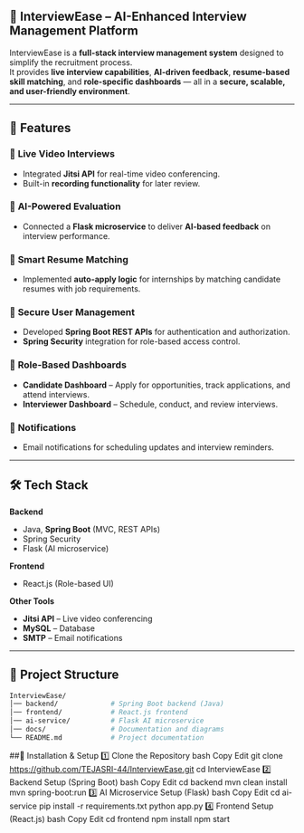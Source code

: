 ## **🎯 InterviewEase – AI-Enhanced Interview Management Platform**

InterviewEase is a **full-stack interview management system** designed to simplify the recruitment process.  
It provides **live interview capabilities**, **AI-driven feedback**, **resume-based skill matching**, and **role-specific dashboards** — all in a **secure, scalable, and user-friendly environment**.

---

## 🚀 **Features**

### 🔹 **Live Video Interviews**
- Integrated **Jitsi API** for real-time video conferencing.
- Built-in **recording functionality** for later review.

### 🔹 **AI-Powered Evaluation**
- Connected a **Flask microservice** to deliver **AI-based feedback** on interview performance.

### 🔹 **Smart Resume Matching**
- Implemented **auto-apply logic** for internships by matching candidate resumes with job requirements.

### 🔹 **Secure User Management**
- Developed **Spring Boot REST APIs** for authentication and authorization.
- **Spring Security** integration for role-based access control.

### 🔹 **Role-Based Dashboards**
- **Candidate Dashboard** – Apply for opportunities, track applications, and attend interviews.
- **Interviewer Dashboard** – Schedule, conduct, and review interviews.

### 🔹 **Notifications**
- Email notifications for scheduling updates and interview reminders.

---

## 🛠 **Tech Stack**

**Backend**
- Java, **Spring Boot** (MVC, REST APIs)
- Spring Security
- Flask (AI microservice)

**Frontend**
- React.js (Role-based UI)

**Other Tools**
- **Jitsi API** – Live video conferencing
- **MySQL** – Database
- **SMTP** – Email notifications

---

## 📂 **Project Structure**
```bash
InterviewEase/
│── backend/             # Spring Boot backend (Java)
│── frontend/            # React.js frontend
│── ai-service/          # Flask AI microservice
│── docs/                # Documentation and diagrams
└── README.md            # Project documentation
```


##🔧 Installation & Setup
1️⃣ Clone the Repository
bash
Copy
Edit
git clone https://github.com/TEJASRI-44/InterviewEase.git
cd InterviewEase
2️⃣ Backend Setup (Spring Boot)
bash
Copy
Edit
cd backend
mvn clean install
mvn spring-boot:run
3️⃣ AI Microservice Setup (Flask)
bash
Copy
Edit
cd ai-service
pip install -r requirements.txt
python app.py
4️⃣ Frontend Setup (React.js)
bash
Copy
Edit
cd frontend
npm install
npm start
